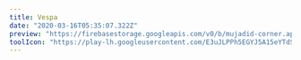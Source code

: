 ```yaml
---
title: Vespa
date: "2020-03-16T05:35:07.322Z"
preview: "https://firebasestorage.googleapis.com/v0/b/mujadid-corner.appspot.com/o/artscapes_images%2Fvespa.png?alt=media"
toolIcon: "https://play-lh.googleusercontent.com/E3uJLPPh5EGYJ5A15eYTdSFCxv-ZHrt4X0bU7T2-N4SRRzDY1iDg_mLPk_RN_hOvyQ=w600-h300-pc0xffffff-pd"
---
```

